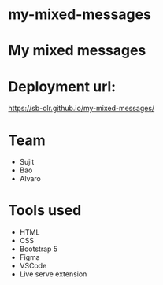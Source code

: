 # my-mixed-messages

# My mixed messages

# Deployment url:
https://sb-olr.github.io/my-mixed-messages/


# Team
* Sujit
* Bao
* Alvaro

# Tools used

* HTML
* CSS
* Bootstrap 5
* Figma
* VSCode
* Live serve extension
